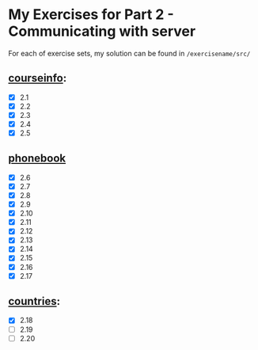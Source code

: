 # My Exercises for Part 2 - Communicating with server

For each of exercise sets, my solution can be found in `/exercisename/src/`

## [courseinfo](https://fullstackopen.com/en/part1/java_script#exercises-1-3-1-5):
- [x] 2.1
- [x] 2.2
- [x] 2.3
- [x] 2.4
- [x] 2.5

## [phonebook](https://fullstackopen.com/en/part2/forms#exercises-2-6-2-10)
- [x] 2.6
- [x] 2.7
- [x] 2.8
- [x] 2.9
- [x] 2.10
- [x] 2.11
- [x] 2.12
- [x] 2.13
- [x] 2.14
- [x] 2.15
- [x] 2.16
- [x] 2.17

## [countries](https://fullstackopen.com/en/part2/adding_styles_to_react_app#exercises-2-18-2-20):
- [x] 2.18
- [ ] 2.19
- [ ] 2.20
